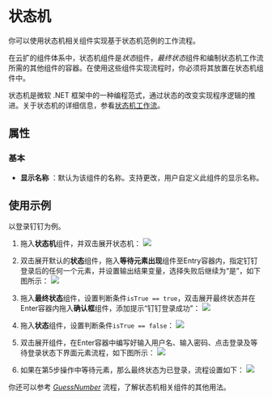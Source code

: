 # 状态机

你可以使用状态机相关组件实现基于状态机范例的工作流程。

在云扩的组件体系中，状态机组件是*状态*组件，*最终状态*组件和编制状态机工作流所需的其他组件的容器。在使用这些组件实现流程时，你必须将其放置在状态机组件中。

状态机是微软 .NET 框架中的一种编程范式，通过状态的改变实现程序逻辑的推进。关于状态机的详细信息，参看[状态机工作流](https://docs.microsoft.com/zh-cn/dotnet/framework/windows-workflow-foundation/state-machine-workflows)。

## 属性

### 基本

- **显示名称** ：默认为该组件的名称。支持更改，用户自定义此组件的显示名称。

## 使用示例

以登录钉钉为例。
1. 拖入**状态机**组件，并双击展开状态机：
![](https://docimages.blob.core.chinacloudapi.cn/images/Activities/stateMachine-1.png)

2. 双击展开默认的**状态**组件，拖入**等待元素出现**组件至Entry容器内，指定钉钉登录后的任何一个元素，并设置输出结果变量，选择失败后继续为“是”，如下图所示：
![](https://docimages.blob.core.chinacloudapi.cn/images/Activities/stateMachine-2.png)

3. 拖入**最终状态**组件，设置判断条件`isTrue == true`，双击展开最终状态并在Enter容器内拖入**确认框**组件，添加提示“钉钉登录成功”：
![](https://docimages.blob.core.chinacloudapi.cn/images/Activities/stateMachine-3.png)

4. 拖入**状态**组件，设置判断条件`isTrue == false`：
![](https://docimages.blob.core.chinacloudapi.cn/images/Activities/stateMachine-5.png)

5. 双击展开组件，在Enter容器中编写好输入用户名、输入密码、点击登录及等待登录状态下界面元素流程，如下图所示：
![](https://docimages.blob.core.chinacloudapi.cn/images/Activities/stateMachine-6.png)

6. 如果在第5步操作中等待元素，那么最终状态为已登录，流程设置如下：
![](https://docimages.blob.core.chinacloudapi.cn/images/Activities/stateMachine-7.png)

你还可以参考 [*GuessNumber*](https://docimages.blob.core.chinacloudapi.cn/images/dgsSample/GuessNumber.dgs) 流程，了解状态机相关组件的其他用法。

